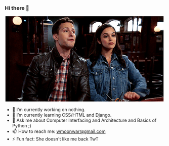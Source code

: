 ### Hi there 👋
<p align="center">
  <img src="https://github.com/Waheed0408/Waheed0408/blob/main/toit.gif"
</p>

- 🔭 I’m currently working on nothing.
- 🌱 I’m currently learning CSS/HTML and Django.
- 💬 Ask me about Computer Interfacing and Architecture and Basics of Python ;) 
- 📫 How to reach me: wmoonwar@gmail.com
- ⚡ Fun fact: She doesn't like me back TwT

<!--
**Waheed0408/Waheed0408** is a ✨ _special_ ✨ repository because its `README.md` (this file) appears on your GitHub profile.

Here are some ideas to get you started:

- 🔭 I’m currently working on ...
- 🌱 I’m currently learning ...
- 👯 I’m looking to collaborate on ...
- 🤔 I’m looking for help with ...
- 💬 Ask me about ...
- 📫 How to reach me: ...
- 😄 Pronouns: ...
- ⚡ Fun fact: ...
-->
